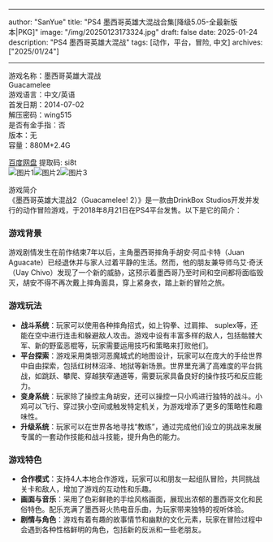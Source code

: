 
---
author: "SanYue"
title: "PS4 墨西哥英雄大混战合集[降级5.05-全最新版本|PKG]"
image: "/img/20250123173324.jpg"
draft: false
date: 2025-01-24
description: "PS4 墨西哥英雄大混战"
tags: [动作，平台，冒险, 中文]
archives: ["2025/01/24"]

---

游戏名称：墨西哥英雄大混战   
Guacamelee    
游戏语言：中文/英语  
首发日期：2014-07-02  
解压密码：wing515  
是否有金手指：否  
版本：无   
容量：880M+2.4G

[百度网盘](https://pan.baidu.com/s/1M_lPUAiUwJOKjT_uzLCbIw) 提取码: si8t  
![图片1](/img/df6deb.jpg)![图片2](/img/ca1430.jpg)![图片3](/img/ac0288.jpg)  

游戏简介  
《墨西哥英雄大混战2（Guacamelee! 2）》是一款由DrinkBox Studios开发并发行的动作冒险游戏，于2018年8月21日在PS4平台发售。以下是它的简介：

### 游戏背景
游戏剧情发生在前作结束7年以后，主角墨西哥摔角手胡安·阿瓜卡特（Juan Aguacate）已经退休并与家人过着平静的生活。然而，他的朋友兼导师乌艾·奇沃（Uay Chivo）发现了一个新的威胁，这预示着墨西哥乃至时间和空间都将面临毁灭，胡安不得不再次戴上摔角面具，穿上紧身衣，踏上新的冒险之旅。

### 游戏玩法
- **战斗系统**：玩家可以使用各种摔角招式，如上钩拳、过肩摔、 suplex等，还能在空中进行连击和躲避敌人攻击。游戏中设有丰富多样的敌人，包括骷髅大军、新的野蛮恶棍等，玩家需要运用技巧和策略来打败他们。
- **平台探索**：游戏采用类银河恶魔城式的地图设计，玩家可以在庞大的手绘世界中自由探索，包括红树林沼泽、地狱等新场景。世界里充满了高难度的平台挑战，如跳跃、攀爬、穿越狭窄通道等，需要玩家具备良好的操作技巧和反应能力。
- **变身系统**：玩家除了操控主角胡安，还可以操控一只小鸡进行独特的战斗。小鸡可以飞行、穿过狭小空间或触发特定机关，为游戏增添了更多的策略性和趣味性。
- **升级系统**：玩家可以在世界各地寻找“教练”，通过完成他们设立的挑战来发展专属的一套动作技能和战斗技能，提升角色的能力。

### 游戏特色
- **合作模式**：支持4人本地合作游戏，玩家可以和朋友一起组队冒险，共同挑战关卡和敌人，增加了游戏的互动性和乐趣。
- **画面与音乐**：采用了色彩鲜艳的手绘风格画面，展现出浓郁的墨西哥文化和民俗特色。配乐充满了墨西哥火热电音乐曲，为玩家带来独特的视听体验。
- **剧情与角色**：游戏有着有趣的故事情节和幽默的文化元素，玩家在冒险过程中会遇到各种性格鲜明的角色，包括新的反派和一些老朋友。
